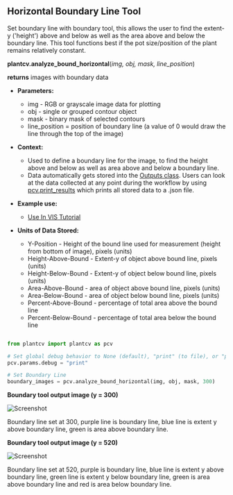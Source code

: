 ## Horizontal Boundary Line Tool

Set boundary line with boundary tool, this allows the user to find the extent-y ('height')
above and below as well as the area above and below the boundary line. This tool functions 
best if the pot size/position of the plant remains relatively constant.
 
**plantcv.analyze_bound_horizontal**(*img, obj, mask, line_position*)

**returns** images with boundary data

- **Parameters:**
    - img - RGB or grayscale image data for plotting
    - obj - single or grouped contour object
    - mask - binary mask of selected contours
    - line_position = position of boundary line (a value of 0 would draw the line through the top of the image)
- **Context:**
    - Used to define a boundary line for the image, to find the height above and below as well as area above and below a boundary line.
    - Data automatically gets stored into the [Outputs class](outputs.md). Users can look at the data collected at any point during 
    the workflow by using [pcv.print_results](print_results.md) which prints all stored data to a .json file. 
- **Example use:**
    - [Use In VIS Tutorial](vis_tutorial.md)

- **Units of Data Stored:** 
    - Y-Position - Height of the bound line used for measurement (height from bottom of image), pixels (units)
    - Height-Above-Bound - Extent-y of object above bound line, pixels (units)
    - Height-Below-Bound - Extent-y of object below bound line, pixels (units)
    - Area-Above-Bound - area of object above bound line, pixels (units)
    - Area-Below-Bound - area of object below bound line, pixels (units)
    - Percent-Above-Bound - percentage of total area above the bound line
    - Percent-Below-Bound - percentage of total area below the bound line  

```python

from plantcv import plantcv as pcv

# Set global debug behavior to None (default), "print" (to file), or "plot" (Jupyter Notebooks or X11)
pcv.params.debug = "print"

# Set Boundary Line    
boundary_images = pcv.analyze_bound_horizontal(img, obj, mask, 300)

```

**Boundary tool output image (y = 300)**

![Screenshot](img/documentation_images/analyze_bound_horizontal/boundary_950.jpg)

Boundary line set at 300, purple line is boundary line, blue line is extent y above boundary line, 
green is area above boundary line.

**Boundary tool output image (y = 520)**

![Screenshot](img/documentation_images/analyze_bound_horizontal/boundary_330.jpg)

Boundary line set at 520, purple is boundary line, blue line is extent y above boundary line, 
green line is extent y below boundary line, green is area above boundary line and red is area below boundary line.
